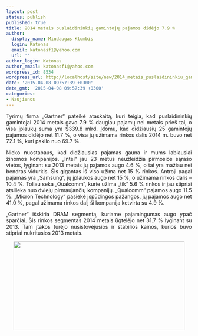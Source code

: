 ```yaml
---
layout: post
status: publish
published: true
title: 2014 metais puslaidininkių gamintojų pajamos didėjo 7.9 %
author:
  display_name: Mindaugas Klumbis
  login: Katonas
  email: katonasf1@yahoo.com
  url: ''
author_login: Katonas
author_email: katonasf1@yahoo.com
wordpress_id: 8534
wordpress_url: http://localhost/site/new/2014_metais_puslaidininkiu_gamintoju_pajamos_didejo_79/
date: '2015-04-08 09:57:39 +0300'
date_gmt: '2015-04-08 09:57:39 +0300'
categories:
- Naujienos
---
```

<p style="text-align: justify;">
	Tyrimų firma &bdquo;Gartner&ldquo; pateikė ataskaitą, kuri teigia, kad puslaidininkių gamintojai 2014 metais gavo 7.9 % daugiau pajamų nei metais prie&scaron; tai, o visa įplaukų suma yra $339.8 mlrd. Įdomu, kad didžiausių 25 gamintojų pajamos didėjo net 11.7 %, o visa jų užimama rinkos dalis 2014 m. buvo net 72.1 %, kuri pakilo nuo 69.7 %.</p>
<p style="text-align: justify;">
	Nieko nuostabaus, kad didžiausias pajamas gauna ir mums labiausiai žinomos kompanijos. &bdquo;Intel&ldquo; jau 23 metus neužleidžia pirmosios sąra&scaron;o vietos, lyginant su 2013 metais jų pajamos augo 4.6 %, o tai yra mažiau nei bendras vidurkis. &Scaron;is gigantas i&scaron; viso užima net 15 % rinkos. Antroji pagal pajamas yra &bdquo;Samsung&ldquo;, jų įplaukos augo net 15 %, o užimama rinkos dalis &ndash; 10.4 %. Toliau seka &bdquo;Qualcomm&ldquo;, kurie užima &bdquo;tik&ldquo; 5.6 % rinkos ir jau stipriai atsilieka nuo dviejų pirmaujančių kompanijų. &bdquo;Qualcomm&ldquo; pajamos augo 11.5 %. &bdquo;Micron Technology&ldquo; pasiekė įspūdingos pažangos, jų pajamos augo net 41.0 %, pagal užimama rinkos dalį &scaron;i kompanija ketvirta su 4.9 %.</p>
<p style="text-align: justify;">
	&bdquo;Gartner&ldquo; i&scaron;skiria DRAM segmentą, kuriame pajamingumas augo ypač sparčiai. &Scaron;is rinkos segmentas 2014 metais ūgtelėjo net 31.7 % lyginant su 2013. Tam įtakos turėjo nusistovėjusios ir stabilios kainos, kurios buvo stipriai nukritusios 2013 metais.</p>
<p style="text-align: center;">
	<a href="http://technews.lt/userfiles/Gartner 2014-2013.JPG"><img alt="" src="http://technews.lt/userfiles/Gartner 2014-2013.JPG" style="width: 464px; height: 241px;" /></a></p>
